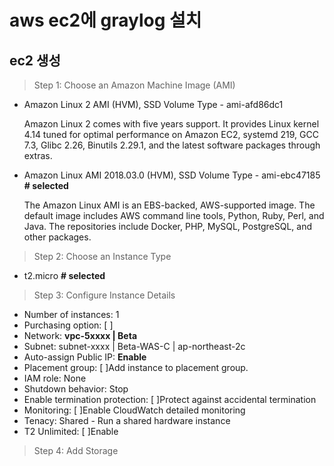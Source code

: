 # aws ec2에 graylog 설치

## ec2 생성

> Step 1: Choose an Amazon Machine Image (AMI)

- Amazon Linux 2 AMI (HVM), SSD Volume Type - ami-afd86dc1

  Amazon Linux 2 comes with five years support. It provides Linux kernel 4.14 tuned for optimal performance on Amazon EC2, systemd 219, GCC 7.3, Glibc 2.26, Binutils 2.29.1, and the latest software packages through extras.

- Amazon Linux AMI 2018.03.0 (HVM), SSD Volume Type - ami-ebc47185 **# selected**

  The Amazon Linux AMI is an EBS-backed, AWS-supported image. The default image includes AWS command line tools, Python, Ruby, Perl, and Java. The repositories include Docker, PHP, MySQL, PostgreSQL, and other packages.

> Step 2: Choose an Instance Type

- t2.micro **# selected**

> Step 3: Configure Instance Details

- Number of instances: 1
- Purchasing option: [ ]
- Network: **vpc-5xxxx | Beta**
- Subnet: subnet-xxxx | Beta-WAS-C | ap-northeast-2c
- Auto-assign Public IP: **Enable**
- Placement group: [ ]Add instance to placement group.
- IAM role: None
- Shutdown behavior: Stop
- Enable termination protection: [ ]Protect against accidental termination
- Monitoring: [ ]Enable CloudWatch detailed monitoring
- Tenacy: Shared - Run a shared hardware instance
- T2 Unlimited: [ ]Enable

> Step 4: Add Storage

##
